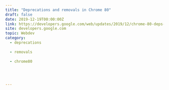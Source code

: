 ```yaml
---
title: "Deprecations and removals in Chrome 80"
draft: false
date: 2019-12-19T00:00:00Z
link: https://developers.google.com/web/updates/2019/12/chrome-80-deps-rems?utm_medium=RSS&utm_source=hune
site: developers.google.com
topic: Webdev
category:
  - deprecations
  
  - removals
  
  - chrome80
  
   
  

---
```

